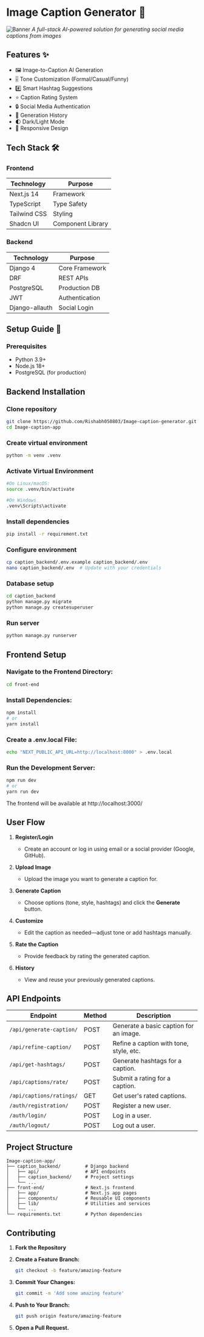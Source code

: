 # Image Caption Generator 🔖

![Banner](https://via.placeholder.com/1200x400?text=Image+Caption+Generator)
_A full-stack AI-powered solution for generating social media captions from images_

## Features ✨

- 🖼️ Image-to-Caption AI Generation
- 🎚️ Tone Customization (Formal/Casual/Funny)
- #️⃣ Smart Hashtag Suggestions
- ⭐ Caption Rating System
- 🔒 Social Media Authentication
- 📜 Generation History
- 🌓 Dark/Light Mode
- 📱 Responsive Design

## Tech Stack 🛠️

### Frontend
| Technology | Purpose |
|------------|---------|
| Next.js 14 | Framework |
| TypeScript | Type Safety |
| Tailwind CSS | Styling |
| Shadcn UI | Component Library |

### Backend
| Technology | Purpose |
|------------|---------|
| Django 4 | Core Framework |
| DRF | REST APIs |
| PostgreSQL | Production DB |
| JWT | Authentication |
| Django-allauth | Social Login |

## Setup Guide 🚀

### Prerequisites
- Python 3.9+
- Node.js 18+
- PostgreSQL (for production)

## Backend Installation

 ### Clone repository
```bash
git clone https://github.com/Rishabh050803/Image-caption-generator.git
cd Image-caption-app
```

 ### Create virtual environment
```bash
python -m venv .venv
```
### Activate Virtual Environment
```bash
#On Linux/macOS:
source .venv/bin/activate

#On Windows
.venv\Scripts\activate
```
### Install dependencies
```bash
pip install -r requirement.txt
```

### Configure environment
```bash
cp caption_backend/.env.example caption_backend/.env
nano caption_backend/.env  # Update with your credentials
```

### Database setup
```bash
cd caption_backend
python manage.py migrate
python manage.py createsuperuser
```

### Run server
```bash
python manage.py runserver
```

## Frontend Setup
### Navigate to the Frontend Directory:
```bash
cd front-end
```

### Install Dependencies:
```bash
npm install
# or
yarn install
```

### Create a .env.local File:
```bash
echo "NEXT_PUBLIC_API_URL=http://localhost:8000" > .env.local
```

### Run the Development Server:
```bash
npm run dev
# or
yarn run dev
```
The frontend will be available at http://localhost:3000/


## User Flow

1. **Register/Login**
   - Create an account or log in using email or a social provider (Google, GitHub).

2. **Upload Image**  
   - Upload the image you want to generate a caption for.

3. **Generate Caption**  
   - Choose options (tone, style, hashtags) and click the **Generate** button.

4. **Customize**  
   - Edit the caption as needed—adjust tone or add hashtags manually.

5. **Rate the Caption**  
   - Provide feedback by rating the generated caption.

6. **History**  
   - View and reuse your previously generated captions.


## API Endpoints

| Endpoint                  | Method | Description                                  |
|---------------------------|--------|----------------------------------------------|
| `/api/generate-caption/`  | POST   | Generate a basic caption for an image.      |
| `/api/refine-caption/`    | POST   | Refine a caption with tone, style, etc.     |
| `/api/get-hashtags/`      | POST   | Generate hashtags for a caption.            |
| `/api/captions/rate/`     | POST   | Submit a rating for a caption.              |
| `/api/captions/ratings/`  | GET    | Get user's rated captions.                  |
| `/auth/registration/`     | POST   | Register a new user.                        |
| `/auth/login/`            | POST   | Log in a user.                              |
| `/auth/logout/`           | POST   | Log out a user.                             |




## Project Structure

```plaintext
Image-caption-app/
├── caption_backend/         # Django backend
│   ├── api/                 # API endpoints
│   ├── caption_backend/     # Project settings
│   └── ...
├── front-end/               # Next.js frontend
│   ├── app/                 # Next.js app pages
│   ├── components/          # Reusable UI components
│   ├── lib/                 # Utilities and services
│   └── ...
└── requirements.txt         # Python dependencies
```



## Contributing
1. **Fork the Repository**
2. **Create a Feature Branch:**
    ```bash
    git checkout -b feature/amazing-feature
    ```

3. **Commit Your Changes:**
    ```bash
    git commit -m 'Add some amazing feature'
    ```
4. **Push to Your Branch:**
    ```bash
    git push origin feature/amazing-feature
    ```
5. **Open a Pull Request.**
